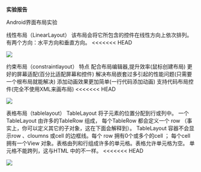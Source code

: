 **实验报告**	

Android界面布局实验

线性布局（LinearLayout）
	该布局会将它所包含的控件在线性方向上依次排列。
	有两个方向：水平方向和垂直方向。
<<<<<<< HEAD

![](http://m.qpic.cn/psc?/V13Hk9Np1AfI6x/ruAMsa53pVQWN7FLK88i5goJG7oxi*NA9OADezKHsFWd0rpKyXDSvhXuUgSD9HdqP9CsEsL6wCMyrGBjzpaKywhwgV1eS.yOShpjy5ykLnE!/mnull&bo=1gJeAdYCXgEDCSw!&rf=photolist&t=5)


约束布局（constraintlayout）
        特点
   	配合布局编辑器,提升效率(鼠标创建布局)
    	更好的屏幕适配(百分比适配屏幕和控件)
    	解决布局嵌套过多引起的性能问题(只需要一个根布局就能解决)
    	添加动画效果更加简单(一行代码添加动画)
    	支持代码布局控件(完全不使用XML来画布局)
<<<<<<< HEAD

![](http://m.qpic.cn/psc?/V13Hk9Np1AfI6x/ruAMsa53pVQWN7FLK88i5vVsZ0HFWYML5ULmdKNnC9o1Tr6c6dhgysI5xeyQC7AL.DOnRZmqsyI09GZi4DEV*MD4qEuQcbfm3qn8Sxorrp0!/mnull&bo=FwHyARcB8gEDCSw!&rf=photolist&t=5)

表格布局（tablelayout）
	TableLayout 将子元素的位置分配到行或列中。
	一个TableLayout 由许多的TableRow 组成，
	每个TableRow 都会定义一个 row （事实上，你可以定义其它的子对象，这在下面会解释到）。
	TableLayout 容器不会显示row 、cloumns 或cell 的边框线。每个 row 拥有0个或多个的cell ；
	每个cell 拥有一个View 对象。表格由列和行组成许多的单元格。表格允许单元格为空。
	单元格不能跨列，这与HTML 中的不一样。
<<<<<<< HEAD

![](http://m.qpic.cn/psc?/V13Hk9Np1AfI6x/ruAMsa53pVQWN7FLK88i5h.ktHAZ4HWovp*Aj0aZKCe3b40zkO6o03fsSw99daZLeu6Wg91wDlDU*SBNMmOXeYoA3Hx.jrvnXz75GDfLqoI!/mnull&bo=ZwFPAgAAAAADBwk!&rf=photolist&t=5)

